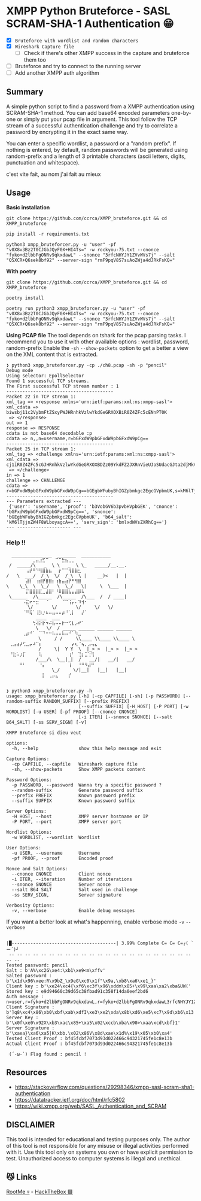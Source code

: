 # XMPP Python Bruteforce - SASL SCRAM-SHA-1 Authentication 😁

- [x] `Bruteforce with wordlist and random characters`
- [x] `Wireshark Capture file`
    - [ ] Check if there's other XMPP success in the capture and bruteforce them too 
- [ ] Bruteforce and try to connect to the running server
- [ ] Add another XMPP auth algorithm

## Summary

A simple python script to find a password from a XMPP authentication using SCRAM-SHA-1 method. You can add base64 encoded parameters one-by-one or simply put your pcap file in argument.
This tool follow the TCP stream of a successful authentication challenge and try to correlate a password by encrypting it in the exact same way.

You can enter a specific wordlist, a password or a "random prefix". If nothing is entered, by default, random passwords will be generated using random-prefix and a length of 3 printable characters (ascii letters, digits, punctuation and whitespace).


c'est vite fait, au nom j'ai fait au mieux

## Usage

**Basic installation**
```
git clone https://github.com/ccrca/XMPP_bruteforce.git && cd XMPP_bruteforce

pip install -r requirements.txt

python3 xmpp_bruteforcer.py -u "user" -pf "v0X8v3Bz2T0CJGbJQyF0X+HI4Ts=" -w rockyou-75.txt --cnonce "fyko+d2lbbFgONRv9qkxdawL" --snonce "3rfcNHYJY1ZVvWVs7j" --salt "QSXCR+Q6sek8bf92" --server-sign "rmF9pqV8S7suAoZWja4dJRkFsKQ="
```

**With poetry**
```
git clone https://github.com/ccrca/XMPP_bruteforce.git && cd XMPP_bruteforce

poetry install

poetry run python3 xmpp_bruteforcer.py -u "user" -pf "v0X8v3Bz2T0CJGbJQyF0X+HI4Ts=" -w rockyou-75.txt --cnonce "fyko+d2lbbFgONRv9qkxdawL" --snonce "3rfcNHYJY1ZVvWVs7j" --salt "QSXCR+Q6sek8bf92" --server-sign "rmF9pqV8S7suAoZWja4dJRkFsKQ="

```

**Using PCAP file**
The tool depends on tshark for the pcap parsing tasks. I recommend you to use it with other available options : wordlist, password, random-prefix
Enable the `-sh` `--show-packets` option to get a better a view on the XML content that is extracted.
```
❯ python3 xmpp_bruteforcer.py -cp ./ch8.pcap -sh -p "pencil"
Debug mode
Using selector: EpollSelector
Found 1 successful TCP streams.
The First successful TCP stream number : 1
----------------------------------------
Packet 22 in TCP stream 1:
xml_tag => <response xmlns='urn:ietf:params:xml:ns:xmpp-sasl'>
xml_cdata => biwsbj11c2VybmFtZSxyPWJHRnhkVzlwYkdGeGRXOXBiR0Z4ZFc5cENnPT0K
 => </response>
out => 1
response => RESPONSE
cdata is not base64 decodable :p
cdata => n,,n=username,r=bGFxdW9pbGFxdW9pbGFxdW9pCg==
----------------------------------------
Packet 25 in TCP stream 1:
xml_tag => <challenge xmlns='urn:ietf:params:xml:ns:xmpp-sasl'>
xml_cdata => cj1iR0Z4ZFc5cGJHRnhkVzlwYkdGeGRXOXBDZz09YkdFZ2JXRnVieUJoSUdacGJta2djMkVnY0dWcGJtVUsscz1rTTZsVGpqblpXNEY4V0xib3lhZ2NBPT0saT00MDk2Cg==
 => </challenge>
in => 1
challenge => CHALLENGE
cdata => r=bGFxdW9pbGFxdW9pbGFxdW9pCg==bGEgbWFubyBhIGZpbmkgc2EgcGVpbmUK,s=kM6lTjjnZW4F8WLboyagcA==,i=4096
----------------------------------------
--- Parameters extracted ---
 {'user': 'username', 'proof': 'b3VobGV6b3pvbHVpbGEK', 'cnonce': 'bGFxdW9pbGFxdW9pbGFxdW9pCg==', 'snonce': 'bGEgbWFubyBhIGZpbmkgc2EgcGVpbmUK', 'b64_salt': 'kM6lTjjnZW4F8WLboyagcA==', 'serv_sign': 'bmlxdWVsZXRhCg=='}
--- -------------------- ---
```

### Help !!

```
  _______________  _______  ___________           ⠀⠀⠀⠀⠀⠀⠀⠀⣀⣤⣰⣋⠉⠀⠀⠉⠉⣓⣦⣀⣀⠀⠀⠀⠀⠀⠀⠀
 /  _____/\   _  \ \   _  \ \_   _____/__.__.     ⠀⠀⠀⠀⠀⠀⢠⡞⠛⠙⢻⣿⣷⣦⠀⠀⡖⠉⠉⢻⣿⣷⣂⠀⠀⠀⠀⠀
/   \  ___/  /_\  \/  /_\  \ |    __)<   |  |     ⠀⠀⠀⠀⠀⠀⣼⡇⠀⢰⣾⡟⣿⣿⡆⢰⣷⣤⣴⡟⠛⢻⣿⠀⠀⠀⠀⠀
\    \_\  \  \_/   \  \_/   \|     \  \___  |     ⠀⠀⠀⠀⠀⠀⡍⣿⣿⣿⣏⣀⣼⣿⠃⠘⠿⣿⣿⣧⣤⣼⡿⠧⠀⠀⠀⠀
 \______  /\_____  /\_____  /\___  /  / ____|     ⠀⠀⠀⠀⠀⠠⣍⠖⠒⣒⠀⠀⠈⠀⠀⠀⠀⠈⠉⢨⡤⠄⠹⢺⠂⠀⠀⠀
        \/       \/       \/     \/   \/          ⠀⠀⠀⠀⠀⠈⠛⢯⠁⢸⡳⡐⠦⠤⣤⠤⠤⡴⠘⢁⡇⠀⠀⡜⠁⠀⠀⠀
           ____  ___                              ⠀⠀⠀⠀⠀⠀⠀⠀⢓⢼⡕⡗⠲⠬⣧⠤⠤⡗⠒⢋⣇⡠⠞⠁⠀⠀⠀⠀
           \   \/  / _____ ______ ______ ______   ⠀⠀⠀⠀⠀⢀⡴⠚⠁⠀⠉⠙⠒⠒⠧⠤⠤⠧⠤⠚⠁⠳⣀⠀⠀⠀⠀⠀
            \     / /     \\____ \\____ \\____ \  ⠀⢀⣠⣴⡼⢋⣀⡤⠼⠉⡆⠀⠀⠀⠀⠀⠀⠀⠀⠀⡴⢆⠈⢦⡀⣠⢤⣄
            /     \|  Y Y  \  |_> >  |_> >  |_> > ⠀⠘⣗⠥⡰⡏⠀⠀⠀⠀⢧⠀⠀⠀⠀⠀⠀⠀⠀⢰⠃⠀⢙⡆⣉⢑⢻⠀
           /___/\  \__|_|  /   __/|   __/|   __/  ⠀⠀⠀⠀⠛⠃⠀⠀⠀⠀⠘⡄⠀⠀⠀⠀⠀⠀⠀⢸⠀⠀⠘⠛⠻⣼⠛⠀
                 \_/     \/|__|   |__|   |__|     ⠀⠀⠀⠀⠀⠀⠀⠀⠀⠀⠀⡇⠀⢀⡤⣄⠀⠀⠀⡞⠀⠀⠀⠀⠀⠀⠀⠀


❯ python3 xmpp_bruteforcer.py -h
usage: xmpp_bruteforcer.py [-h] [-cp CAPFILE] [-sh] [-p PASSWORD] [--random-suffix RANDOM_SUFFIX] [--prefix PREFIX]
                           [--suffix SUFFIX] [-H HOST] [-P PORT] [-w WORDLIST] [-u USER] [-pf PROOF] [--cnonce CNONCE]
                           [-i ITER] [--snonce SNONCE] [--salt B64_SALT] [-ss SERV_SIGN] [-v]

XMPP Bruteforce si dieu veut

options:
  -h, --help               show this help message and exit

Capture Options:
  -cp CAPFILE, --capfile   Wireshark capture file
  -sh, --show-packets      Show XMPP packets content

Password Options:
  -p PASSWORD, --password  Wanna try a specific password ?
  --random-suffix          Generate password suffix
  --prefix PREFIX          Known password prefix
  --suffix SUFFIX          Known password suffix

Server Options:
  -H HOST, --host          XMPP server hostname or IP
  -P PORT, --port          XMPP server port

Wordlist Options:
  -w WORDLIST, --wordlist  Wordlist

User Options:
  -u USER, --username      Username
  -pf PROOF, --proof       Encoded proof

Nonce and Salt Options:
  --cnonce CNONCE          Client nonce
  -i ITER, --iteration     Number of iterations
  --snonce SNONCE          Server nonce
  --salt B64_SALT          Salt used in challenge
  -ss SERV_SIGN,           Server signature

Verbosity Options:
  -v, --verbose            Enable debug messages

```

If you want a better look at what's happenning, enable verbose mode `-v` `--verbose`
```

|█---------------------------------------| 3.99% Complete C= C= C=┌( `ー´)┘
 -- -- -- -- -- -- -- -- -- -- -- -- -- -- -- -- -- -- -- -- -- -- -- -- --
Tested password: pencil
Salt : b'A%\xc2G\xe4:\xb1\xe9<m\xffv'
Salted password : b'\x1d\x96\xee:R\x9bZ_\x9eG\xc0\x1f"\x9a,\xb8\xa6\xe1_}'
Client key : b'\xe24\xc4{\xf6\xc3f\x96\xddm\x85+\x99\xaa\xa2\xba&UW('
Stored key : e9d94660c39d65c38fbad91c358f14da0eef2bd6
Auth message : n=user,r=fyko+d2lbbFgONRv9qkxdawL,r=fyko+d2lbbFgONRv9qkxdawL3rfcNHYJY1ZVvWVs7j,s=QSXCR+Q6sek8bf92,i=4096,c=biws,r=fyko+d2lbbFgONRv9qkxdawL3rfcNHYJY1ZVvWVs7j
Client Signature : b']q8\xc4\x86\xb0\xbf\xab\xdfI\xe3\xe2\xda\x8b\xd6\xe5\xc7\x9d\xb6\x13'
Server Key : b'\x0f\xe0\x92X\xb3\xac\x85+\xa5\x02\xccb\xba\x90>\xaa\xcd\xbf}1'
Server Signature : b'\xaea}\xa6\xa5|K\xbb.\x02\x86V\x8d\xae\x1d%\x19\x05\xb0\xa4'
Tested Client Proof : bf45fcbf7073d93d022466c94321745fe1c8e13b
Actual Client Proof : bf45fcbf7073d93d022466c94321745fe1c8e13b

 (´-ω-`) Flag found : pencil !
```

## Resources

- https://stackoverflow.com/questions/29298346/xmpp-sasl-scram-sha1-authentication
- https://datatracker.ietf.org/doc/html/rfc5802
- https://wiki.xmpp.org/web/SASL_Authentication_and_SCRAM

## DISCLAIMER
This tool is intended for educational and testing purposes only. The author of this tool is not responsible for any misuse or illegal activities performed with it. Use this tool only on systems you own or have explicit permission to test. Unauthorized access to computer systems is illegal and unethical.


## 😼 Links

[RootMe 💀](http://catleidoscope.sergethew.com/) - [HackTheBox 🟩](https://hackertyper.com/)
